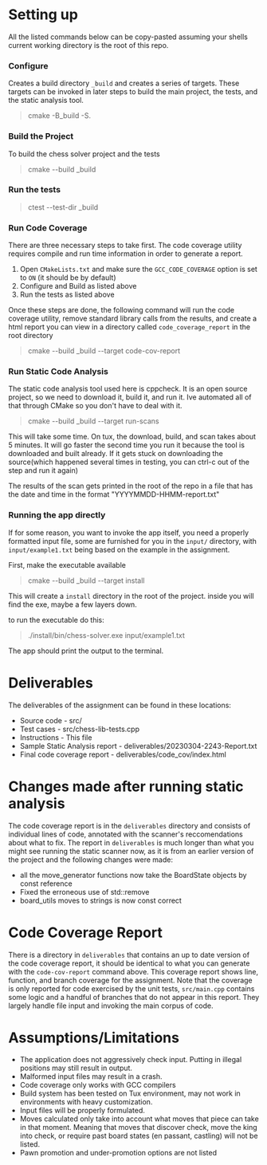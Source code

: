 # Setting up
All the listed commands below can be copy-pasted assuming your shells current working directory is the root of this repo. 

### Configure
Creates a build directory `_build` and creates a series of targets. These targets can be invoked in later steps to build the main project, the tests, and the static analysis tool.

> cmake -B_build -S.

### Build the Project
To build the chess solver project and the tests
> cmake --build _build 

### Run the tests
> ctest --test-dir _build

### Run Code Coverage
There are three necessary steps to take first. The code coverage utility requires compile and run time information in order to generate a report. 
1. Open `CMakeLists.txt` and make sure the `GCC_CODE_COVERAGE` option is set to `ON` (it should be by default)
2. Configure and Build as listed above
3. Run the tests as listed above

Once these steps are done, the following command will run the code coverage utility, remove standard library calls from the results, and create a html report you can view in a directory called `code_coverage_report` in the root directory

> cmake --build _build --target code-cov-report


### Run Static Code Analysis
The static code analysis tool used here is cppcheck. It is an open source project, so we need to download it, build it, and run it. Ive automated all of that through CMake so you don't have to deal with it. 

> cmake --build _build --target run-scans

This will take some time. On tux, the download, build, and scan takes about 5 minutes. It will go faster the second time you run it because the tool is downloaded and built already. If it gets stuck on downloading the source(which happened several times in testing, you can ctrl-c out of the step and run it again)

The results of the scan gets printed in the root of the repo in a file that has the date and time in the format "YYYYMMDD-HHMM-report.txt"

### Running the app directly
If for some reason, you want to invoke the app itself, you need a properly formatted input file, some are furnished for you in the `input/` directory, with `input/example1.txt` being based on the example in the assignment. 

First, make the executable available
>  cmake --build _build --target install

This will create a `install` directory in the root of the project. inside you will find the exe, maybe a few layers down. 

to run the executable do this:
> ./install/bin/chess-solver.exe input/example1.txt  

The app should print the output to the terminal.

# Deliverables
The deliverables of the assignment can be found in these locations:
* Source code - src/
* Test cases - src/chess-lib-tests.cpp
* Instructions - This file
* Sample Static Analysis report  - deliverables/20230304-2243-Report.txt
* Final code coverage report - deliverables/code_cov/index.html

# Changes made after running static analysis
The code coverage report is in the `deliverables` directory and consists of individual lines of code, annotated with the scanner's reccomendations about what to fix. The report in `deliverables` is much longer than what you might see running the static scanner now, as it is from an earlier version of the project and the following changes were made:

* all the move_generator functions now take the BoardState objects by const reference
* Fixed the erroneous use of std::remove
* board_utils moves to strings is now const correct

# Code Coverage Report

There is a directory in `deliverables` that contains an up to date version of the code coverage report, it should be identical to what you can generate with the `code-cov-report` command above. This coverage report shows line, function, and branch coverage for the assignment. Note that the coverage is only reported for code exercised by the unit tests, `src/main.cpp` contains some logic and a handful of branches that do not appear in this report. They largely handle file input and invoking the main corpus of code.  


# Assumptions/Limitations
* The application does not aggressively check input. Putting in illegal positions may still result in output. 
* Malformed input files may result in a crash.
* Code coverage only works with GCC compilers
* Build system has been tested on Tux environment, may not work in environments with heavy customization.
* Input files will be properly formulated.
* Moves calculated only take into account what moves that piece can take in that moment. Meaning that moves that discover check, move the king into check, or require past board states (en passant, castling) will not be listed.
* Pawn promotion and under-promotion options are not listed